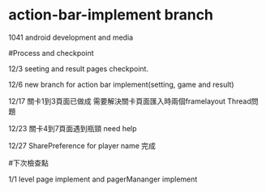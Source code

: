 # action-bar-implement branch 
1041 android development and media 


#Process and checkpoint

12/3 seeting and result pages checkpoint.

12/6 new branch for action bar implement(setting, game and result)

12/17 關卡1到3頁面已做成 需要解決關卡頁面匯入時兩個framelayout Thread問題

12/23 關卡4到7頁面遇到瓶頸 need help

12/27 SharePreference for player name 完成


#下次檢查點

1/1 level page implement and pagerMananger implement
